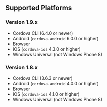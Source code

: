 ## Supported Platforms

### Version 1.9.x

- Cordova CLI (6.4.0 or newer)
- Android (`cordova-android` 6.0.0 or higher)
- Browser
- iOS (`cordova-ios` 4.3.0 or higher)
- Windows Universal (not Windows Phone 8)

### Version 1.8.x

- Cordova CLI (3.6.3 or newer)
- Android (`cordova-android` 4.0.0 or higher)
- Browser
- iOS (`cordova-ios` 4.1.0 or higher)
- Windows Universal (not Windows Phone 8)

